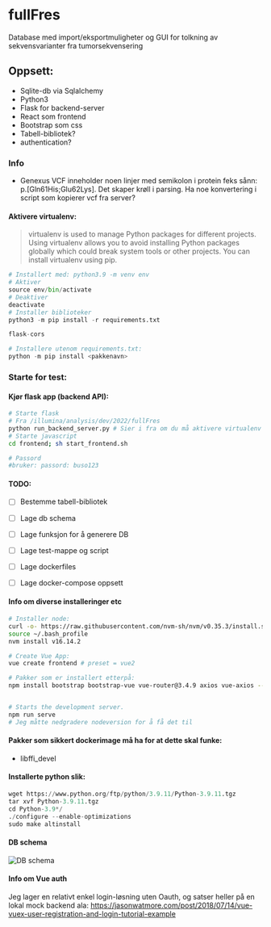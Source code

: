 # fullFres
Database med import/eksportmuligheter og GUI for tolkning av sekvensvarianter fra tumorsekvensering

## Oppsett:
* Sqlite-db via Sqlalchemy
* Python3 
* Flask for backend-server
* React som frontend
* Bootstrap som css
* Tabell-bibliotek?
* authentication?

### Info
* Genexus VCF inneholder noen linjer med semikolon i protein feks sånn: p.[Gln61His;Glu62Lys]. Det skaper krøll i parsing. Ha noe konvertering i script som kopierer vcf fra server?


#### Aktivere virtualenv:
> virtualenv is used to manage Python packages for different projects. Using virtualenv allows you to avoid installing Python packages globally which could break system tools or other projects. You can install virtualenv using pip.

```python
# Installert med: python3.9 -m venv env
# Aktiver
source env/bin/activate
# Deaktiver
deactivate
# Installer biblioteker
python3 -m pip install -r requirements.txt

flask-cors

# Installere utenom requirements.txt:
python -m pip install <pakkenavn>
```
### Starte for test:
#### Kjør flask app (backend API):
```sh
# Starte flask 
# Fra /illumina/analysis/dev/2022/fullFres
python run_backend_server.py # Sier i fra om du må aktivere virtualenv
# Starte javascript
cd frontend; sh start_frontend.sh 

# Passord 
#bruker: passord: buso123
```





#### TODO:
- [ ] Bestemme tabell-bibliotek
- [ ] Lage db schema
- [ ] Lage funksjon for å generere DB
- [ ] Lage test-mappe og script
- [ ] Lage dockerfiles
- [ ] Lage docker-compose oppsett


#### Info om diverse installeringer etc
```sh
# Installer node:
curl -o- https://raw.githubusercontent.com/nvm-sh/nvm/v0.35.3/install.sh | bash
source ~/.bash_profile
nvm install v16.14.2

# Create Vue App:
vue create frontend # preset = vue2

# Pakker som er installert etterpå:
npm install bootstrap bootstrap-vue vue-router@3.4.9 axios vue-axios --save


# Starts the development server.
npm run serve
# Jeg måtte nedgradere nodeversion for å få det til
```

#### Pakker som sikkert dockerimage må ha for at dette skal funke:
* libffi_devel


#### Installerte python slik:
```python
wget https://www.python.org/ftp/python/3.9.11/Python-3.9.11.tgz
tar xvf Python-3.9.11.tgz
cd Python-3.9*/
./configure --enable-optimizations
sudo make altinstall
```

#### DB schema
![DB schema](https://raw.githubusercontent.com/oyvindbusk/fullFres/main/db/DB%20schema.png)

#### Info om Vue auth
Jeg lager en relativt enkel login-løsning uten Oauth, og satser heller på en lokal mock backend ala: https://jasonwatmore.com/post/2018/07/14/vue-vuex-user-registration-and-login-tutorial-example
